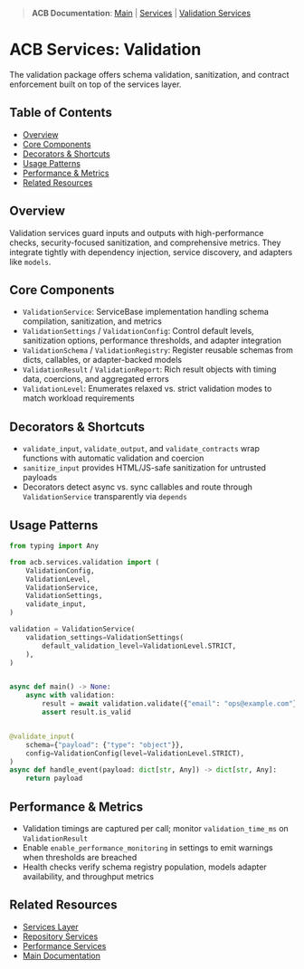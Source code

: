 > **ACB Documentation**: [Main](<../../../README.md>) | [Services](<../README.md>) | [Validation Services](<./README.md>)

# ACB Services: Validation

The validation package offers schema validation, sanitization, and contract
enforcement built on top of the services layer.

## Table of Contents

- [Overview](<#overview>)
- [Core Components](<#core-components>)
- [Decorators & Shortcuts](<#decorators--shortcuts>)
- [Usage Patterns](<#usage-patterns>)
- [Performance & Metrics](<#performance--metrics>)
- [Related Resources](<#related-resources>)

## Overview

Validation services guard inputs and outputs with high-performance checks,
security-focused sanitization, and comprehensive metrics. They integrate tightly
with dependency injection, service discovery, and adapters like `models`.

## Core Components

- `ValidationService`: ServiceBase implementation handling schema compilation, sanitization, and metrics
- `ValidationSettings` / `ValidationConfig`: Control default levels, sanitization options, performance thresholds, and adapter integration
- `ValidationSchema` / `ValidationRegistry`: Register reusable schemas from dicts, callables, or adapter-backed models
- `ValidationResult` / `ValidationReport`: Rich result objects with timing data, coercions, and aggregated errors
- `ValidationLevel`: Enumerates relaxed vs. strict validation modes to match workload requirements

## Decorators & Shortcuts

- `validate_input`, `validate_output`, and `validate_contracts` wrap functions with automatic validation and coercion
- `sanitize_input` provides HTML/JS-safe sanitization for untrusted payloads
- Decorators detect async vs. sync callables and route through `ValidationService` transparently via `depends`

## Usage Patterns

```python
from typing import Any

from acb.services.validation import (
    ValidationConfig,
    ValidationLevel,
    ValidationService,
    ValidationSettings,
    validate_input,
)

validation = ValidationService(
    validation_settings=ValidationSettings(
        default_validation_level=ValidationLevel.STRICT,
    ),
)


async def main() -> None:
    async with validation:
        result = await validation.validate({"email": "ops@example.com"})
        assert result.is_valid


@validate_input(
    schema={"payload": {"type": "object"}},
    config=ValidationConfig(level=ValidationLevel.STRICT),
)
async def handle_event(payload: dict[str, Any]) -> dict[str, Any]:
    return payload
```

## Performance & Metrics

- Validation timings are captured per call; monitor `validation_time_ms` on `ValidationResult`
- Enable `enable_performance_monitoring` in settings to emit warnings when thresholds are breached
- Health checks verify schema registry population, models adapter availability, and throughput metrics

## Related Resources

- [Services Layer](<../README.md>)
- [Repository Services](<../repository/README.md>)
- [Performance Services](<../performance/README.md>)
- [Main Documentation](<../../../README.md>)
